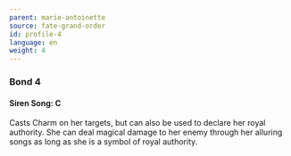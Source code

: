 ```yaml
---
parent: marie-antoinette
source: fate-grand-order
id: profile-4
language: en
weight: 4
---
```


### Bond 4

#### Siren Song: C

Casts Charm on her targets, but can also be used to declare her royal authority.
She can deal magical damage to her enemy through her alluring songs as long as she is a symbol of royal authority.
